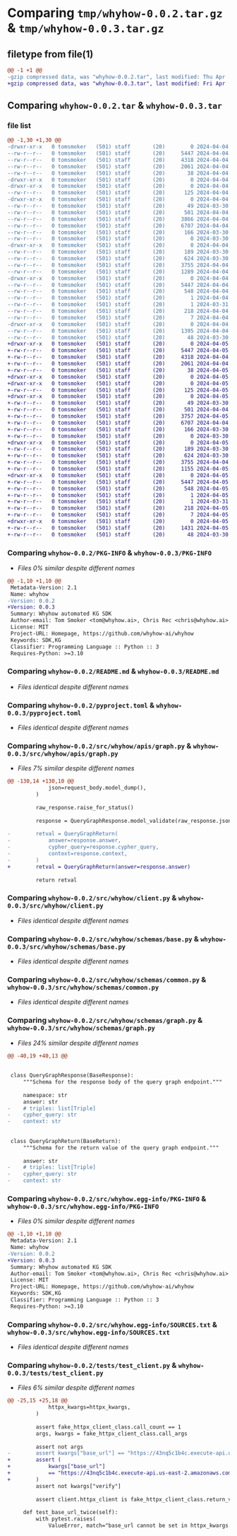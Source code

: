 # Comparing `tmp/whyhow-0.0.2.tar.gz` & `tmp/whyhow-0.0.3.tar.gz`

## filetype from file(1)

```diff
@@ -1 +1 @@
-gzip compressed data, was "whyhow-0.0.2.tar", last modified: Thu Apr  4 07:55:43 2024, max compression
+gzip compressed data, was "whyhow-0.0.3.tar", last modified: Fri Apr  5 04:36:08 2024, max compression
```

## Comparing `whyhow-0.0.2.tar` & `whyhow-0.0.3.tar`

### file list

```diff
@@ -1,30 +1,30 @@
-drwxr-xr-x   0 tomsmoker   (501) staff       (20)        0 2024-04-04 07:55:43.759480 whyhow-0.0.2/
--rw-r--r--   0 tomsmoker   (501) staff       (20)     5447 2024-04-04 07:55:43.759234 whyhow-0.0.2/PKG-INFO
--rw-r--r--   0 tomsmoker   (501) staff       (20)     4318 2024-04-04 07:54:08.000000 whyhow-0.0.2/README.md
--rw-r--r--   0 tomsmoker   (501) staff       (20)     2061 2024-04-04 07:43:46.000000 whyhow-0.0.2/pyproject.toml
--rw-r--r--   0 tomsmoker   (501) staff       (20)       38 2024-04-04 07:55:43.759559 whyhow-0.0.2/setup.cfg
-drwxr-xr-x   0 tomsmoker   (501) staff       (20)        0 2024-04-04 07:55:43.754414 whyhow-0.0.2/src/
-drwxr-xr-x   0 tomsmoker   (501) staff       (20)        0 2024-04-04 07:55:43.755426 whyhow-0.0.2/src/whyhow/
--rw-r--r--   0 tomsmoker   (501) staff       (20)      125 2024-04-04 07:55:05.000000 whyhow-0.0.2/src/whyhow/__init__.py
-drwxr-xr-x   0 tomsmoker   (501) staff       (20)        0 2024-04-04 07:55:43.756852 whyhow-0.0.2/src/whyhow/apis/
--rw-r--r--   0 tomsmoker   (501) staff       (20)       49 2024-03-30 23:23:35.000000 whyhow-0.0.2/src/whyhow/apis/__init__.py
--rw-r--r--   0 tomsmoker   (501) staff       (20)      501 2024-04-04 06:55:34.000000 whyhow-0.0.2/src/whyhow/apis/base.py
--rw-r--r--   0 tomsmoker   (501) staff       (20)     3866 2024-04-04 07:11:07.000000 whyhow-0.0.2/src/whyhow/apis/graph.py
--rw-r--r--   0 tomsmoker   (501) staff       (20)     6707 2024-04-04 07:04:26.000000 whyhow-0.0.2/src/whyhow/client.py
--rw-r--r--   0 tomsmoker   (501) staff       (20)      166 2024-03-30 23:23:35.000000 whyhow-0.0.2/src/whyhow/exceptions.py
--rw-r--r--   0 tomsmoker   (501) staff       (20)        0 2024-03-30 23:23:35.000000 whyhow-0.0.2/src/whyhow/py.typed
-drwxr-xr-x   0 tomsmoker   (501) staff       (20)        0 2024-04-04 07:55:43.757432 whyhow-0.0.2/src/whyhow/schemas/
--rw-r--r--   0 tomsmoker   (501) staff       (20)      189 2024-03-30 23:23:35.000000 whyhow-0.0.2/src/whyhow/schemas/__init__.py
--rw-r--r--   0 tomsmoker   (501) staff       (20)      624 2024-03-30 23:23:35.000000 whyhow-0.0.2/src/whyhow/schemas/base.py
--rw-r--r--   0 tomsmoker   (501) staff       (20)     3755 2024-04-04 06:49:03.000000 whyhow-0.0.2/src/whyhow/schemas/common.py
--rw-r--r--   0 tomsmoker   (501) staff       (20)     1289 2024-04-04 07:02:16.000000 whyhow-0.0.2/src/whyhow/schemas/graph.py
-drwxr-xr-x   0 tomsmoker   (501) staff       (20)        0 2024-04-04 07:55:43.758074 whyhow-0.0.2/src/whyhow.egg-info/
--rw-r--r--   0 tomsmoker   (501) staff       (20)     5447 2024-04-04 07:55:43.000000 whyhow-0.0.2/src/whyhow.egg-info/PKG-INFO
--rw-r--r--   0 tomsmoker   (501) staff       (20)      548 2024-04-04 07:55:43.000000 whyhow-0.0.2/src/whyhow.egg-info/SOURCES.txt
--rw-r--r--   0 tomsmoker   (501) staff       (20)        1 2024-04-04 07:55:43.000000 whyhow-0.0.2/src/whyhow.egg-info/dependency_links.txt
--rw-r--r--   0 tomsmoker   (501) staff       (20)        1 2024-03-31 17:56:30.000000 whyhow-0.0.2/src/whyhow.egg-info/not-zip-safe
--rw-r--r--   0 tomsmoker   (501) staff       (20)      218 2024-04-04 07:55:43.000000 whyhow-0.0.2/src/whyhow.egg-info/requires.txt
--rw-r--r--   0 tomsmoker   (501) staff       (20)        7 2024-04-04 07:55:43.000000 whyhow-0.0.2/src/whyhow.egg-info/top_level.txt
-drwxr-xr-x   0 tomsmoker   (501) staff       (20)        0 2024-04-04 07:55:43.757778 whyhow-0.0.2/tests/
--rw-r--r--   0 tomsmoker   (501) staff       (20)     1395 2024-04-04 07:15:22.000000 whyhow-0.0.2/tests/test_client.py
--rw-r--r--   0 tomsmoker   (501) staff       (20)       48 2024-03-30 23:23:35.000000 whyhow-0.0.2/tests/test_dummy.py
+drwxr-xr-x   0 tomsmoker   (501) staff       (20)        0 2024-04-05 04:36:08.732628 whyhow-0.0.3/
+-rw-r--r--   0 tomsmoker   (501) staff       (20)     5447 2024-04-05 04:36:08.732419 whyhow-0.0.3/PKG-INFO
+-rw-r--r--   0 tomsmoker   (501) staff       (20)     4318 2024-04-04 07:54:08.000000 whyhow-0.0.3/README.md
+-rw-r--r--   0 tomsmoker   (501) staff       (20)     2061 2024-04-04 07:43:46.000000 whyhow-0.0.3/pyproject.toml
+-rw-r--r--   0 tomsmoker   (501) staff       (20)       38 2024-04-05 04:36:08.732668 whyhow-0.0.3/setup.cfg
+drwxr-xr-x   0 tomsmoker   (501) staff       (20)        0 2024-04-05 04:36:08.726125 whyhow-0.0.3/src/
+drwxr-xr-x   0 tomsmoker   (501) staff       (20)        0 2024-04-05 04:36:08.727666 whyhow-0.0.3/src/whyhow/
+-rw-r--r--   0 tomsmoker   (501) staff       (20)      125 2024-04-05 04:26:15.000000 whyhow-0.0.3/src/whyhow/__init__.py
+drwxr-xr-x   0 tomsmoker   (501) staff       (20)        0 2024-04-05 04:36:08.729347 whyhow-0.0.3/src/whyhow/apis/
+-rw-r--r--   0 tomsmoker   (501) staff       (20)       49 2024-03-30 23:23:35.000000 whyhow-0.0.3/src/whyhow/apis/__init__.py
+-rw-r--r--   0 tomsmoker   (501) staff       (20)      501 2024-04-04 06:55:34.000000 whyhow-0.0.3/src/whyhow/apis/base.py
+-rw-r--r--   0 tomsmoker   (501) staff       (20)     3757 2024-04-05 04:27:59.000000 whyhow-0.0.3/src/whyhow/apis/graph.py
+-rw-r--r--   0 tomsmoker   (501) staff       (20)     6707 2024-04-04 07:04:26.000000 whyhow-0.0.3/src/whyhow/client.py
+-rw-r--r--   0 tomsmoker   (501) staff       (20)      166 2024-03-30 23:23:35.000000 whyhow-0.0.3/src/whyhow/exceptions.py
+-rw-r--r--   0 tomsmoker   (501) staff       (20)        0 2024-03-30 23:23:35.000000 whyhow-0.0.3/src/whyhow/py.typed
+drwxr-xr-x   0 tomsmoker   (501) staff       (20)        0 2024-04-05 04:36:08.730506 whyhow-0.0.3/src/whyhow/schemas/
+-rw-r--r--   0 tomsmoker   (501) staff       (20)      189 2024-03-30 23:23:35.000000 whyhow-0.0.3/src/whyhow/schemas/__init__.py
+-rw-r--r--   0 tomsmoker   (501) staff       (20)      624 2024-03-30 23:23:35.000000 whyhow-0.0.3/src/whyhow/schemas/base.py
+-rw-r--r--   0 tomsmoker   (501) staff       (20)     3755 2024-04-04 06:49:03.000000 whyhow-0.0.3/src/whyhow/schemas/common.py
+-rw-r--r--   0 tomsmoker   (501) staff       (20)     1155 2024-04-05 04:27:51.000000 whyhow-0.0.3/src/whyhow/schemas/graph.py
+drwxr-xr-x   0 tomsmoker   (501) staff       (20)        0 2024-04-05 04:36:08.731292 whyhow-0.0.3/src/whyhow.egg-info/
+-rw-r--r--   0 tomsmoker   (501) staff       (20)     5447 2024-04-05 04:36:08.000000 whyhow-0.0.3/src/whyhow.egg-info/PKG-INFO
+-rw-r--r--   0 tomsmoker   (501) staff       (20)      548 2024-04-05 04:36:08.000000 whyhow-0.0.3/src/whyhow.egg-info/SOURCES.txt
+-rw-r--r--   0 tomsmoker   (501) staff       (20)        1 2024-04-05 04:36:08.000000 whyhow-0.0.3/src/whyhow.egg-info/dependency_links.txt
+-rw-r--r--   0 tomsmoker   (501) staff       (20)        1 2024-03-31 17:56:30.000000 whyhow-0.0.3/src/whyhow.egg-info/not-zip-safe
+-rw-r--r--   0 tomsmoker   (501) staff       (20)      218 2024-04-05 04:36:08.000000 whyhow-0.0.3/src/whyhow.egg-info/requires.txt
+-rw-r--r--   0 tomsmoker   (501) staff       (20)        7 2024-04-05 04:36:08.000000 whyhow-0.0.3/src/whyhow.egg-info/top_level.txt
+drwxr-xr-x   0 tomsmoker   (501) staff       (20)        0 2024-04-05 04:36:08.731022 whyhow-0.0.3/tests/
+-rw-r--r--   0 tomsmoker   (501) staff       (20)     1431 2024-04-05 04:27:59.000000 whyhow-0.0.3/tests/test_client.py
+-rw-r--r--   0 tomsmoker   (501) staff       (20)       48 2024-03-30 23:23:35.000000 whyhow-0.0.3/tests/test_dummy.py
```

### Comparing `whyhow-0.0.2/PKG-INFO` & `whyhow-0.0.3/PKG-INFO`

 * *Files 0% similar despite different names*

```diff
@@ -1,10 +1,10 @@
 Metadata-Version: 2.1
 Name: whyhow
-Version: 0.0.2
+Version: 0.0.3
 Summary: Whyhow automated KG SDK
 Author-email: Tom Smoker <tom@whyhow.ai>, Chris Rec <chris@whyhow.ai>
 License: MIT
 Project-URL: Homepage, https://github.com/whyhow-ai/whyhow
 Keywords: SDK,KG
 Classifier: Programming Language :: Python :: 3
 Requires-Python: >=3.10
```

### Comparing `whyhow-0.0.2/README.md` & `whyhow-0.0.3/README.md`

 * *Files identical despite different names*

### Comparing `whyhow-0.0.2/pyproject.toml` & `whyhow-0.0.3/pyproject.toml`

 * *Files identical despite different names*

### Comparing `whyhow-0.0.2/src/whyhow/apis/graph.py` & `whyhow-0.0.3/src/whyhow/apis/graph.py`

 * *Files 7% similar despite different names*

```diff
@@ -130,14 +130,10 @@
             json=request_body.model_dump(),
         )
 
         raw_response.raise_for_status()
 
         response = QueryGraphResponse.model_validate(raw_response.json())
 
-        retval = QueryGraphReturn(
-            answer=response.answer,
-            cypher_query=response.cypher_query,
-            context=response.context,
-        )
+        retval = QueryGraphReturn(answer=response.answer)
 
         return retval
```

### Comparing `whyhow-0.0.2/src/whyhow/client.py` & `whyhow-0.0.3/src/whyhow/client.py`

 * *Files identical despite different names*

### Comparing `whyhow-0.0.2/src/whyhow/schemas/base.py` & `whyhow-0.0.3/src/whyhow/schemas/base.py`

 * *Files identical despite different names*

### Comparing `whyhow-0.0.2/src/whyhow/schemas/common.py` & `whyhow-0.0.3/src/whyhow/schemas/common.py`

 * *Files identical despite different names*

### Comparing `whyhow-0.0.2/src/whyhow/schemas/graph.py` & `whyhow-0.0.3/src/whyhow/schemas/graph.py`

 * *Files 24% similar despite different names*

```diff
@@ -40,19 +40,13 @@
 
 
 class QueryGraphResponse(BaseResponse):
     """Schema for the response body of the query graph endpoint."""
 
     namespace: str
     answer: str
-    # triples: list[Triple]
-    cypher_query: str
-    context: str
 
 
 class QueryGraphReturn(BaseReturn):
     """Schema for the return value of the query graph endpoint."""
 
     answer: str
-    # triples: list[Triple]
-    cypher_query: str
-    context: str
```

### Comparing `whyhow-0.0.2/src/whyhow.egg-info/PKG-INFO` & `whyhow-0.0.3/src/whyhow.egg-info/PKG-INFO`

 * *Files 0% similar despite different names*

```diff
@@ -1,10 +1,10 @@
 Metadata-Version: 2.1
 Name: whyhow
-Version: 0.0.2
+Version: 0.0.3
 Summary: Whyhow automated KG SDK
 Author-email: Tom Smoker <tom@whyhow.ai>, Chris Rec <chris@whyhow.ai>
 License: MIT
 Project-URL: Homepage, https://github.com/whyhow-ai/whyhow
 Keywords: SDK,KG
 Classifier: Programming Language :: Python :: 3
 Requires-Python: >=3.10
```

### Comparing `whyhow-0.0.2/src/whyhow.egg-info/SOURCES.txt` & `whyhow-0.0.3/src/whyhow.egg-info/SOURCES.txt`

 * *Files identical despite different names*

### Comparing `whyhow-0.0.2/tests/test_client.py` & `whyhow-0.0.3/tests/test_client.py`

 * *Files 6% similar despite different names*

```diff
@@ -25,15 +25,18 @@
             httpx_kwargs=httpx_kwargs,
         )
 
         assert fake_httpx_client_class.call_count == 1
         args, kwargs = fake_httpx_client_class.call_args
 
         assert not args
-        assert kwargs["base_url"] == "https://43nq5c1b4c.execute-api.us-east-2.amazonaws.com"
+        assert (
+            kwargs["base_url"]
+            == "https://43nq5c1b4c.execute-api.us-east-2.amazonaws.com"
+        )
         assert not kwargs["verify"]
 
         assert client.httpx_client is fake_httpx_client_class.return_value
 
     def test_base_url_twice(self):
         with pytest.raises(
             ValueError, match="base_url cannot be set in httpx_kwargs."
```

